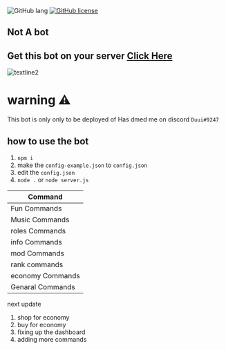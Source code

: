 
![GitHub lang](https://img.shields.io/github/languages/top/Duui3111/Discrd-bot?color=red&logo=JavaScript&style=for-the-badge)
[![GitHub license](https://img.shields.io/badge/license-MIT-blue.svg?style=for-the-badge)](https://github.com/Duui3111/Discrd-bot/blob/master/LICENSE)

## Not A bot
## Get this bot on your server [Click Here](https://discord.com/oauth2/authorize?client_id=735698663027900470&scope=bot&permissions=8)
![textline2](https://b4bf6f7c4298.ngrok.io/api/embed/735698663027900470)

# warning ⚠️ 
This bot is only only to be deployed of 
Has dmed me on discord `Duui#9247` 

## how to use the bot 
1. ``npm i``
2.  make the ``config-example.json`` to ``config.json`` 
3. edit the ``config.json``
4. ``node .`` or ``node server.js``

|      Command      |  
|-------------------|
|  Fun Commands     |
|  Music Commands   |          
|  roles Commands   |          
|  info Commands    |
|  mod Commands     | 
|  rank commands    |
| economy Commands  |         
| Genaral Commands  |                       

next update 
1. shop for economy
2. buy for economy
3. fixing up the dashboard 
4. adding more commands 
                                                   
